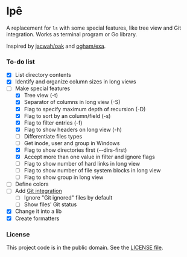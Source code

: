 # Ipê

A replacement for `ls` with some special features, like tree view and Git integration. Works as terminal program or Go library.

Inspired by [jacwah/oak][1] and [ogham/exa][2].

### To-do list

- [x] List directory contents
- [x] Identify and organize column sizes in long views
- [ ] Make special features
  - [x] Tree view (-t)
  - [x] Separator of columns in long view (-S)
  - [x] Flag to specify maximum depth of recursion (-D)
  - [x] Flag to sort by an column/field (-s)
  - [x] Flag to filter entries (-f)
  - [x] Flag to show headers on long view (-h)
  - [ ] Differentiate files types
  - [ ] Get inode, user and group in Windows
  - [x] Flag to show directories first (--dirs-first)
  - [x] Accept more than one value in filter and ignore flags
  - [ ] Flag to show number of hard links in long view
  - [ ] Flag to show number of file system blocks in long view
  - [ ] Flag to show group in long view
- [ ] Define colors
- [ ] Add [Git integration][3]
  - [ ] Ignore "Git ignored" files by default
  - [ ] Show files' Git status 
- [x] Change it into a lib
- [x] Create formatters

### License

This project code is in the public domain. See the [LICENSE file][4].

[1]: https://github.com/jacwah/oak/
[2]: https://github.com/ogham/exa/
[3]: https://github.com/libgit2/git2go
[4]: https://github.com/Nhanderu/ipe/blob/master/LICENSE

